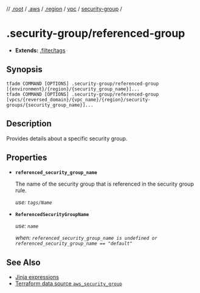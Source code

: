 // [.root] / [.aws] / [.region] / [vpc] / [security-group] /

# .security-group/referenced-group

- **Extends:** [.filter/tags](../../../../.tfadm/resources/.filter/tags.md)

## Synopsis

```
tfadm COMMAND [OPTIONS] .security-group/referenced-group [{environment}/{region}/{security_group_name}]...
tfadm COMMAND [OPTIONS] .security-group/referenced-group [vpcs/{reversed_domain}/{vpc_name}/{region}/security-groups/{security_group_name}]...
```

## Description

Provides details about a specific security group.

## Properties

- **`referenced_security_group_name`**

  The name of the security group that is referenced in the security group rule.

  *use: `tags/Name`*

- **`ReferencedSecurityGroupName`**

  *use: `name`*

  *when: `referenced_security_group_name is undefined or referenced_security_group_name == "default"`*

## See Also

- [Jinja expressions](https://jinja.palletsprojects.com/en/3.1.x/templates/#expressions)
- [Terraform data source `aws_security_group`](https://registry.terraform.io/providers/hashicorp/aws/latest/docs/data-sources/security_group)

[.aws]: ../../../../.tfadm/resources/README.md
[.region]: ../../../../.tfadm/resources/.region.md
[.root]: ../../../../../.tfadm/resources/README.md
[security-group]: ../security-group.md
[vpc]: ../vpc.md
